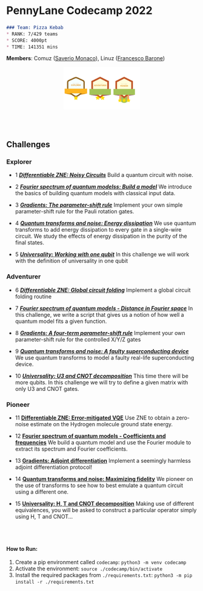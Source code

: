 # PennyLane Codecamp 2022

```markdown
### Team: Pizza Kebab
* RANK: 7/429 teams
* SCORE: 4000pt
* TIME: 141351 mins
```

**Members**: Comuz ([Saverio Monaco](https://github.com/SaverioMonaco/)), Linuz ([Francesco Barone](https://github.com/baronefr))


<p align="center">
<img src='img/badges.png' width="40%">
</p>

<br><br>

## Challenges

### Explorer
* 1 ***[Differentiable ZNE: Noisy Circuits](1_explorer/01_differentiable-zne.ipynb)***
  Build a quantum circuit with noise.

* 2 ***[Fourier spectrum of quantum modelss: Build a model](1_explorer/02_fourier-spectrum.ipynb)***
  We introduce the basics of building quantum models with classical input data.

* 3 ***[Gradients: The parameter-shift rule](1_explorer/03_parameter_shift.ipynb)***
  Implement your own simple parameter-shift rule for the Pauli rotation gates.

* 4 ***[Quantum transforms and noise: Energy dissipation](1_explorer/04_energy-dissipation.ipynb)***
  We use quantum transforms to add energy dissipation to every gate in a single-wire circuit. We study the effects of energy dissipation in the purity of the final states.

* 5 ***[Universality: Working with one qubit](1_explorer/05_universality.ipynb)***
  In this challenge we will work with the definition of universality in one qubit

### Adventurer
* 6 ***[Differentiable ZNE: Global circuit folding](2_adventurer/06_differentiable-zne.ipynb)***
  Implement a global circuit folding routine

* 7 ***[Fourier spectrum of quantum models - Distance in Fourier space](2_adventurer/07_fourier-spectrum.ipynb)***
  In this challenge, we write a script that gives us a notion of how well a quantum model fits a given function.

* 8 ***[Gradients: A four-term parameter-shift rule](2_adventurer/08_parameter-shift-CRX.ipynb)***
  Implement your own parameter-shift rule for the controlled X/Y/Z gates

* 9 ***[Quantum transforms and noise: A faulty superconducting device](2_adventurer/09_faulty-supercomputer.ipynb)***
  We use quantum transforms to model a faulty real-life superconducting device.

* 10 ***[Universality: U3 and CNOT decomposition](2_adventurer/py/10_universality.py)***
  This time there will be more qubits. In this challenge we will try to define a given matrix with only U3 and CNOT gates.

### Pioneer
* 11 **[Differentiable ZNE: Error-mitigated VQE](3_pioneer/11_vqe.ipynb)**
    Use ZNE to obtain a zero-noise estimate on the Hydrogen molecule ground state energy.

* 12 **[Fourier spectrum of quantum models - Coefficients and frequencies](3_pioneer/12_fourier.ipynb)**
  We build a quantum model and use the Fourier module to extract its spectrum and Fourier coefficients.

* 13 **[Gradients: Adjoint differentiation](3_pioneer/13_adjoint.ipynb)**
  Implement a seemingly harmless adjoint differentiation protocol!

* 14 **[Quantum transforms and noise: Maximizing fidelity](3_pioneer/14_fidelity.ipynb)**
  We pioneer on the use of transforms to see how to best emulate a quantum circuit using a different one.

* 15 **[Universality: H, T and CNOT decomposition](3_pioneer/py/15_universality.py)**
  Making use of different equivalences, you will be asked to construct a particular operator simply using H, T and CNOT...



<br><br>

#### How to Run:
1. Create a pip environment called `codecamp`:
``python3 -m venv codecamp``
2. Activate the environment:
``source ./codecamp/bin/activate``
3. Install the required packages from `./requirements.txt`:
``python3 -m pip install -r ./requirements.txt``
